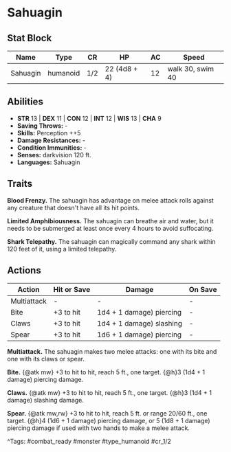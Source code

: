 # Sahuagin

## Stat Block

| Name | Type | CR | HP | AC | Speed |
|------|------|----|----|----|-------|
| Sahuagin | humanoid | 1/2 | 22 (4d8 + 4) | 12 | walk 30, swim 40 |

## Abilities

- **STR** 13 | **DEX** 11 | **CON** 12 | **INT** 12 | **WIS** 13 | **CHA** 9
- **Saving Throws:** -  
- **Skills:** Perception ++5  
- **Damage Resistances:** -  
- **Condition Immunities:** -  
- **Senses:** darkvision 120 ft.  
- **Languages:** Sahuagin

## Traits

**Blood Frenzy.** The sahuagin has advantage on melee attack rolls against any creature that doesn't have all its hit points.

**Limited Amphibiousness.** The sahuagin can breathe air and water, but it needs to be submerged at least once every 4 hours to avoid suffocating.

**Shark Telepathy.** The sahuagin can magically command any shark within 120 feet of it, using a limited telepathy.


## Actions

| Action | Hit or Save | Damage | On Save |
|--------|--------------|--------|----------|
| Multiattack | - | - | - |
| Bite | +3 to hit | 1d4 + 1 damage) piercing | - |
| Claws | +3 to hit | 1d4 + 1 damage) slashing | - |
| Spear | +3 to hit | 1d6 + 1 damage) piercing | - |

**Multiattack.** The sahuagin makes two melee attacks: one with its bite and one with its claws or spear.

**Bite.** {@atk mw} +3 to hit to hit, reach 5 ft., one target. {@h}3 (1d4 + 1 damage) piercing damage.

**Claws.** {@atk mw} +3 to hit to hit, reach 5 ft., one target. {@h}3 (1d4 + 1 damage) slashing damage.

**Spear.** {@atk mw,rw} +3 to hit to hit, reach 5 ft. or range 20/60 ft., one target. {@h}4 (1d6 + 1 damage) piercing damage, or 5 (1d8 + 1 damage) piercing damage if used with two hands to make a melee attack.


^Tags: #combat_ready #monster #type_humanoid #cr_1/2